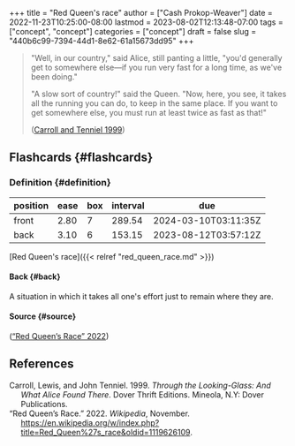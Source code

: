+++
title = "Red Queen's race"
author = ["Cash Prokop-Weaver"]
date = 2022-11-23T10:25:00-08:00
lastmod = 2023-08-02T12:13:48-07:00
tags = ["concept", "concept"]
categories = ["concept"]
draft = false
slug = "440b6c99-7394-44d1-8e62-61a15673dd95"
+++

> "Well, in our country," said Alice, still panting a little, "you'd generally get to somewhere else—if you run very fast for a long time, as we've been doing."
>
> "A slow sort of country!" said the Queen. "Now, here, you see, it takes all the running you can do, to keep in the same place. If you want to get somewhere else, you must run at least twice as fast as that!"
>
> (<a href="#citeproc_bib_item_1">Carroll and Tenniel 1999</a>)


## Flashcards {#flashcards}


### Definition {#definition}

| position | ease | box | interval | due                  |
|----------|------|-----|----------|----------------------|
| front    | 2.80 | 7   | 289.54   | 2024-03-10T03:11:35Z |
| back     | 3.10 | 6   | 153.15   | 2023-08-12T03:57:12Z |

[Red Queen's race]({{< relref "red_queen_race.md" >}})


#### Back {#back}

A situation in which it takes all one's effort just to remain where they are.


#### Source {#source}

(<a href="#citeproc_bib_item_2">“Red Queen’s Race” 2022</a>)

## References

<style>.csl-entry{text-indent: -1.5em; margin-left: 1.5em;}</style><div class="csl-bib-body">
  <div class="csl-entry"><a id="citeproc_bib_item_1"></a>Carroll, Lewis, and John Tenniel. 1999. <i>Through the Looking-Glass: And What Alice Found There</i>. Dover Thrift Editions. Mineola, N.Y: Dover Publications.</div>
  <div class="csl-entry"><a id="citeproc_bib_item_2"></a>“Red Queen’s Race.” 2022. <i>Wikipedia</i>, November. <a href="https://en.wikipedia.org/w/index.php?title=Red_Queen%27s_race&oldid=1119626109">https://en.wikipedia.org/w/index.php?title=Red_Queen%27s_race&#38;oldid=1119626109</a>.</div>
</div>
